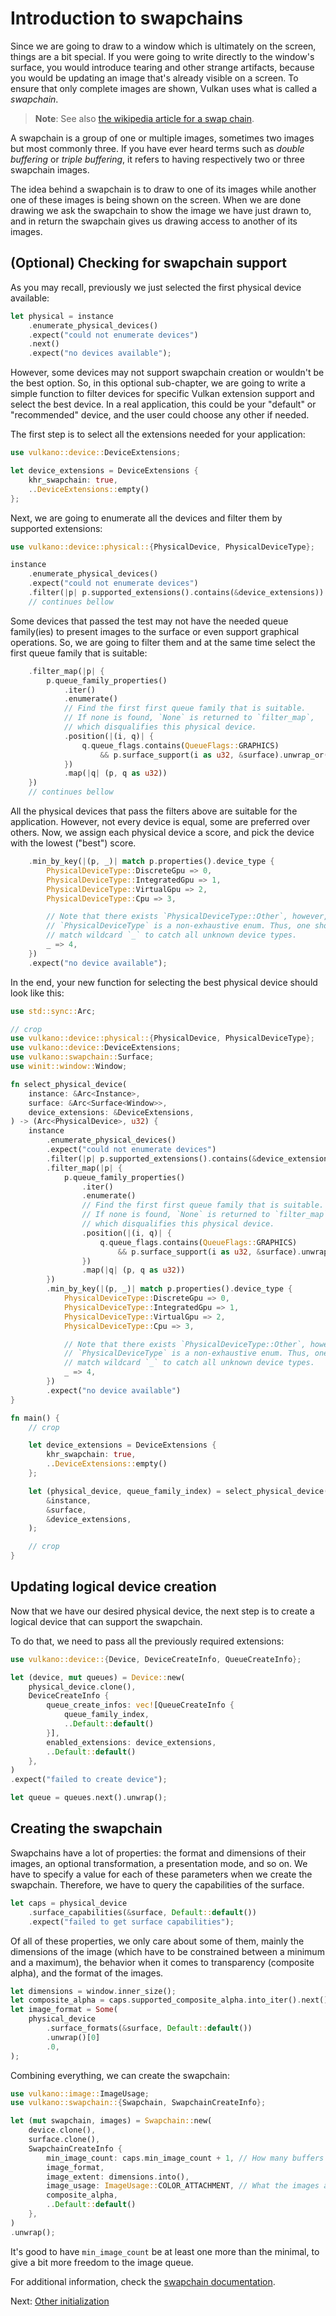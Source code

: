 # Introduction to swapchains

Since we are going to draw to a window which is ultimately on the screen, things are a bit special.
If you were going to write directly to the window's surface, you would introduce tearing and other
strange artifacts, because you would be updating an image that's already visible on a screen.
To ensure that only complete images are shown, Vulkan uses what is called a *swapchain*.

> **Note**: See also [the wikipedia article for a swap 
> chain](https://en.wikipedia.org/wiki/Swap_Chain).

A swapchain is a group of one or multiple images, sometimes two images but most commonly three. If
you have ever heard terms such as *double buffering* or *triple buffering*, it refers to having
respectively two or three swapchain images.

The idea behind a swapchain is to draw to one of its images while another one of these images is
being shown on the screen. When we are done drawing we ask the swapchain to show the image we have
just drawn to, and in return the swapchain gives us drawing access to another of its images.

## (Optional) Checking for swapchain support

As you may recall, previously we just selected the first physical device available:

```rust
let physical = instance
    .enumerate_physical_devices()
    .expect("could not enumerate devices")
    .next()
    .expect("no devices available");
```

However, some devices may not support swapchain creation or wouldn't be the best option. So, in 
this optional sub-chapter, we are going to write a simple function to filter devices for specific 
Vulkan extension support and select the best device. In a real application, this could be your 
"default" or "recommended" device, and the user could choose any other if needed.

The first step is to select all the extensions needed for your application:

```rust
use vulkano::device::DeviceExtensions;

let device_extensions = DeviceExtensions {
    khr_swapchain: true,
    ..DeviceExtensions::empty()
};
```

Next, we are going to enumerate all the devices and filter them by supported extensions:

```rust
use vulkano::device::physical::{PhysicalDevice, PhysicalDeviceType};

instance
    .enumerate_physical_devices()
    .expect("could not enumerate devices")
    .filter(|p| p.supported_extensions().contains(&device_extensions))
    // continues bellow
```

Some devices that passed the test may not have the needed queue family(ies) to present images to 
the surface or even support graphical operations. So, we are going to filter them and at the same 
time select the first queue family that is suitable:

```rust
    .filter_map(|p| {
        p.queue_family_properties()
            .iter()
            .enumerate()
            // Find the first first queue family that is suitable.
            // If none is found, `None` is returned to `filter_map`,
            // which disqualifies this physical device.
            .position(|(i, q)| {
                q.queue_flags.contains(QueueFlags::GRAPHICS)
                    && p.surface_support(i as u32, &surface).unwrap_or(false)
            })
            .map(|q| (p, q as u32))
    })
    // continues bellow
```

All the physical devices that pass the filters above are suitable for the application.
However, not every device is equal, some are preferred over others. Now, we assign each
physical device a score, and pick the device with the lowest ("best") score.

```rust
    .min_by_key(|(p, _)| match p.properties().device_type {
        PhysicalDeviceType::DiscreteGpu => 0,
        PhysicalDeviceType::IntegratedGpu => 1,
        PhysicalDeviceType::VirtualGpu => 2,
        PhysicalDeviceType::Cpu => 3,

        // Note that there exists `PhysicalDeviceType::Other`, however,
        // `PhysicalDeviceType` is a non-exhaustive enum. Thus, one should
        // match wildcard `_` to catch all unknown device types.
        _ => 4,
    })
    .expect("no device available");
```

In the end, your new function for selecting the best physical device should look like this:

```rust
use std::sync::Arc;

// crop
use vulkano::device::physical::{PhysicalDevice, PhysicalDeviceType};
use vulkano::device::DeviceExtensions;
use vulkano::swapchain::Surface;
use winit::window::Window;

fn select_physical_device(
    instance: &Arc<Instance>,
    surface: &Arc<Surface<Window>>,
    device_extensions: &DeviceExtensions,
) -> (Arc<PhysicalDevice>, u32) {
    instance
        .enumerate_physical_devices()
        .expect("could not enumerate devices")
        .filter(|p| p.supported_extensions().contains(&device_extensions))
        .filter_map(|p| {
            p.queue_family_properties()
                .iter()
                .enumerate()
                // Find the first first queue family that is suitable.
                // If none is found, `None` is returned to `filter_map`,
                // which disqualifies this physical device.
                .position(|(i, q)| {
                    q.queue_flags.contains(QueueFlags::GRAPHICS)
                        && p.surface_support(i as u32, &surface).unwrap_or(false)
                })
                .map(|q| (p, q as u32))
        })
        .min_by_key(|(p, _)| match p.properties().device_type {
            PhysicalDeviceType::DiscreteGpu => 0,
            PhysicalDeviceType::IntegratedGpu => 1,
            PhysicalDeviceType::VirtualGpu => 2,
            PhysicalDeviceType::Cpu => 3,

            // Note that there exists `PhysicalDeviceType::Other`, however,
            // `PhysicalDeviceType` is a non-exhaustive enum. Thus, one should
            // match wildcard `_` to catch all unknown device types.
            _ => 4,
        })
        .expect("no device available")
}

fn main() {
    // crop

    let device_extensions = DeviceExtensions {
        khr_swapchain: true,
        ..DeviceExtensions::empty()
    };

    let (physical_device, queue_family_index) = select_physical_device(
        &instance, 
        &surface, 
        &device_extensions,
    );

    // crop
}
```

## Updating logical device creation

Now that we have our desired physical device, the next step is to create a logical device that can 
support the swapchain.

To do that, we need to pass all the previously required extensions:

```rust
use vulkano::device::{Device, DeviceCreateInfo, QueueCreateInfo};

let (device, mut queues) = Device::new(
    physical_device.clone(),
    DeviceCreateInfo {
        queue_create_infos: vec![QueueCreateInfo {
            queue_family_index,
            ..Default::default()
        }],
        enabled_extensions: device_extensions,
        ..Default::default()
    },
)
.expect("failed to create device");

let queue = queues.next().unwrap();
```

## Creating the swapchain

Swapchains have a lot of properties: the format and dimensions of their images, an optional
transformation, a presentation mode, and so on. We have to specify a value for each of these
parameters when we create the swapchain. Therefore, we have to query the
capabilities of the surface.

```rust
let caps = physical_device
    .surface_capabilities(&surface, Default::default())
    .expect("failed to get surface capabilities");
```

Of all of these properties, we only care about some of them, mainly the dimensions of the image 
(which have to be constrained between a minimum and a maximum), the behavior when it comes to 
transparency (composite alpha), and the format of the images.

```rust
let dimensions = window.inner_size();
let composite_alpha = caps.supported_composite_alpha.into_iter().next().unwrap();
let image_format = Some(
    physical_device
        .surface_formats(&surface, Default::default())
        .unwrap()[0]
        .0,
);
```

Combining everything, we can create the swapchain:

```rust
use vulkano::image::ImageUsage;
use vulkano::swapchain::{Swapchain, SwapchainCreateInfo};

let (mut swapchain, images) = Swapchain::new(
    device.clone(),
    surface.clone(),
    SwapchainCreateInfo {
        min_image_count: caps.min_image_count + 1, // How many buffers to use in the swapchain
        image_format,
        image_extent: dimensions.into(),
        image_usage: ImageUsage::COLOR_ATTACHMENT, // What the images are going to be used for
        composite_alpha,
        ..Default::default()
    },
)
.unwrap();
```

It's good to have `min_image_count` be at least one more than the minimal, to give a bit more 
freedom to the image queue.

For additional information, check the
[swapchain documentation](https://docs.rs/vulkano/0.33.0/vulkano/swapchain/index.html#swapchains).

Next: [Other initialization](other_initialization.html)
